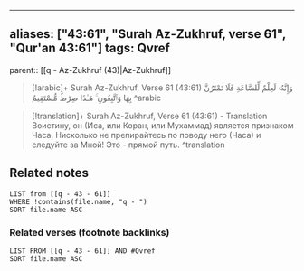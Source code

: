 
---
aliases: ["43:61", "Surah Az-Zukhruf, verse 61", "Qur'an 43:61"]
tags: Qvref
---

parent:: [[q - Az-Zukhruf (43)|Az-Zukhruf]]

> [!arabic]+ Surah Az-Zukhruf, Verse 61 (43:61)
> <span class="quran-arabic">وَإِنَّهُۥ لَعِلْمٌ لِّلسَّاعَةِ فَلَا تَمْتَرُنَّ بِهَا وَٱتَّبِعُونِ ۚ هَـٰذَا صِرَٰطٌ مُّسْتَقِيمٌ</span>
^arabic

> [!translation]+ Surah Az-Zukhruf, Verse 61 (43:61) - Translation
> Воистину, он (Иса, или Коран, или Мухаммад) является признаком Часа. Нисколько не препирайтесь по поводу него (Часа) и следуйте за Мной! Это - прямой путь.
^translation



## Related notes
```dataview
LIST from [[q - 43 - 61]]
WHERE !contains(file.name, "q - ")
SORT file.name ASC
```

### Related verses (footnote backlinks)
```dataview
LIST FROM [[q - 43 - 61]] AND #Qvref
SORT file.name ASC
```

